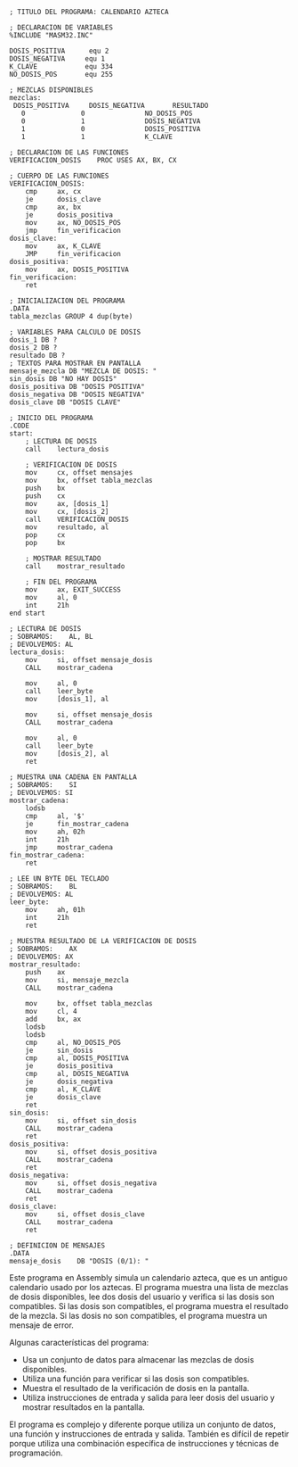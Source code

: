 ```assembly
; TITULO DEL PROGRAMA: CALENDARIO AZTECA

; DECLARACION DE VARIABLES
%INCLUDE "MASM32.INC"

DOSIS_POSITIVA      equ 2
DOSIS_NEGATIVA     equ 1
K_CLAVE            equ 334
NO_DOSIS_POS       equ 255

; MEZCLAS DISPONIBLES
mezclas:
 DOSIS_POSITIVA     DOSIS_NEGATIVA       RESULTADO
   0              0               NO_DOSIS_POS
   0              1               DOSIS_NEGATIVA
   1              0               DOSIS_POSITIVA
   1              1               K_CLAVE

; DECLARACION DE LAS FUNCIONES
VERIFICACION_DOSIS    PROC USES AX, BX, CX

; CUERPO DE LAS FUNCIONES
VERIFICACION_DOSIS:
    cmp     ax, cx
    je      dosis_clave
    cmp     ax, bx
    je      dosis_positiva
    mov     ax, NO_DOSIS_POS
    jmp     fin_verificacion
dosis_clave:
    mov     ax, K_CLAVE
    JMP     fin_verificacion
dosis_positiva:
    mov     ax, DOSIS_POSITIVA
fin_verificacion:
    ret

; INICIALIZACION DEL PROGRAMA
.DATA
tabla_mezclas GROUP 4 dup(byte)

; VARIABLES PARA CALCULO DE DOSIS
dosis_1 DB ?
dosis_2 DB ?
resultado DB ?
; TEXTOS PARA MOSTRAR EN PANTALLA
mensaje_mezcla DB "MEZCLA DE DOSIS: "
sin_dosis DB "NO HAY DOSIS"
dosis_positiva DB "DOSIS POSITIVA"
dosis_negativa DB "DOSIS NEGATIVA"
dosis_clave DB "DOSIS CLAVE"

; INICIO DEL PROGRAMA
.CODE
start:
    ; LECTURA DE DOSIS
    call    lectura_dosis
    
    ; VERIFICACION DE DOSIS
    mov     cx, offset mensajes
    mov     bx, offset tabla_mezclas
    push    bx
    push    cx
    mov     ax, [dosis_1]
    mov     cx, [dosis_2]
    call    VERIFICACION_DOSIS
    mov     resultado, al
    pop     cx
    pop     bx
    
    ; MOSTRAR RESULTADO
    call    mostrar_resultado
    
    ; FIN DEL PROGRAMA
    mov     ax, EXIT_SUCCESS
    mov     al, 0
    int     21h
end start

; LECTURA DE DOSIS
; SOBRAMOS:    AL, BL
; DEVOLVEMOS: AL
lectura_dosis:
    mov     si, offset mensaje_dosis
    CALL    mostrar_cadena
    
    mov     al, 0
    call    leer_byte
    mov     [dosis_1], al
    
    mov     si, offset mensaje_dosis
    CALL    mostrar_cadena
    
    mov     al, 0
    call    leer_byte
    mov     [dosis_2], al
    ret

; MUESTRA UNA CADENA EN PANTALLA
; SOBRAMOS:    SI
; DEVOLVEMOS: SI
mostrar_cadena:
    lodsb
    cmp     al, '$'
    je      fin_mostrar_cadena
    mov     ah, 02h
    int     21h
    jmp     mostrar_cadena
fin_mostrar_cadena:
    ret

; LEE UN BYTE DEL TECLADO
; SOBRAMOS:    BL
; DEVOLVEMOS: AL
leer_byte:
    mov     ah, 01h
    int     21h
    ret

; MUESTRA RESULTADO DE LA VERIFICACION DE DOSIS
; SOBRAMOS:    AX
; DEVOLVEMOS: AX
mostrar_resultado:
    push    ax
    mov     si, mensaje_mezcla
    CALL    mostrar_cadena
    
    mov     bx, offset tabla_mezclas
    mov     cl, 4
    add     bx, ax
    lodsb
    lodsb
    cmp     al, NO_DOSIS_POS
    je      sin_dosis
    cmp     al, DOSIS_POSITIVA
    je      dosis_positiva
    cmp     al, DOSIS_NEGATIVA
    je      dosis_negativa
    cmp     al, K_CLAVE
    je      dosis_clave
    ret
sin_dosis:
    mov     si, offset sin_dosis
    CALL    mostrar_cadena
    ret
dosis_positiva:
    mov     si, offset dosis_positiva
    CALL    mostrar_cadena
    ret
dosis_negativa:
    mov     si, offset dosis_negativa
    CALL    mostrar_cadena
    ret
dosis_clave:
    mov     si, offset dosis_clave
    CALL    mostrar_cadena
    ret

; DEFINICION DE MENSAJES
.DATA
mensaje_dosis    DB "DOSIS (0/1): "
```

Este programa en Assembly simula un calendario azteca, que es un antiguo calendario usado por los aztecas. El programa muestra una lista de mezclas de dosis disponibles, lee dos dosis del usuario y verifica si las dosis son compatibles. Si las dosis son compatibles, el programa muestra el resultado de la mezcla. Si las dosis no son compatibles, el programa muestra un mensaje de error.

Algunas características del programa:

* Usa un conjunto de datos para almacenar las mezclas de dosis disponibles.
* Utiliza una función para verificar si las dosis son compatibles.
* Muestra el resultado de la verificación de dosis en la pantalla.
* Utiliza instrucciones de entrada y salida para leer dosis del usuario y mostrar resultados en la pantalla.

El programa es complejo y diferente porque utiliza un conjunto de datos, una función y instrucciones de entrada y salida. También es difícil de repetir porque utiliza una combinación específica de instrucciones y técnicas de programación.